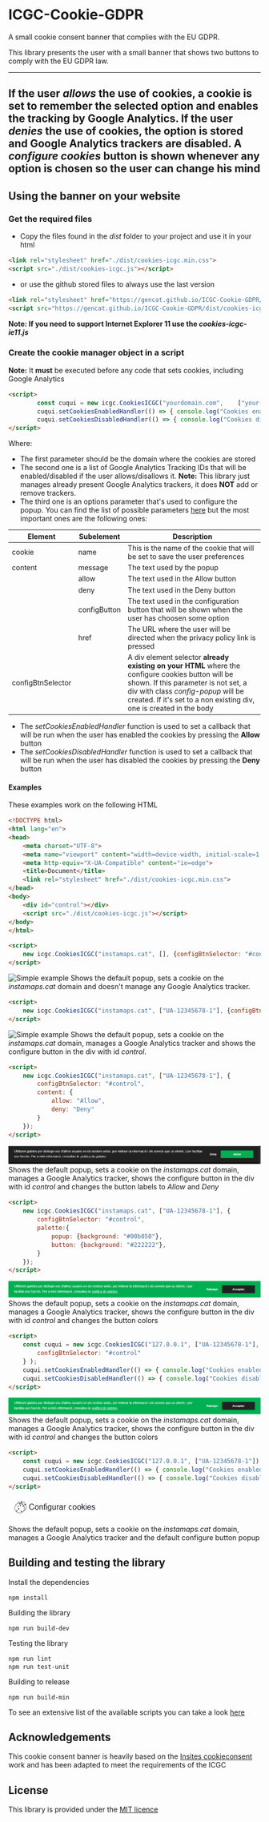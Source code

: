 # ICGC-Cookie-GDPR

A small cookie consent banner that complies with the EU GDPR.

This library presents the user with a small banner that shows two buttons to comply with the EU GDPR law. 

---
If the user _allows_ the use of cookies, **a cookie is set to remember the selected option and enables the tracking by Google Analytics**. If the user _denies_ the use of cookies, **the option is stored and Google Analytics trackers are disabled**. A _configure cookies_ button is shown whenever any option is chosen so the user can change his mind
---

## Using the banner on your website
### Get the required files
* Copy the files found in the _dist_ folder to your project and use it in your html


```html
<link rel="stylesheet" href="./dist/cookies-icgc.min.css">
<script src="./dist/cookies-icgc.js"></script>
```

* or use the github stored files to always use the last version
```html
<link rel="stylesheet" href="https://gencat.github.io/ICGC-Cookie-GDPR/dist/cookies-icgc.min.css">
<script src="https://gencat.github.io/ICGC-Cookie-GDPR/dist/cookies-icgc.js"></script>
```

**Note: If you need to support Internet Explorer 11 use the *cookies-icgc-ie11.js***

### Create the cookie manager object in a script
**Note:** It **must** be executed before any code that sets cookies, including Google Analytics

```html
<script>
		const cuqui = new icgc.CookiesICGC("yourdomain.com", 	["your-google-analytics-id", "another-google-analytics-id"], {configBtnSelector: "#config-button-selector"});
		cuqui.setCookiesEnabledHandler(() => { console.log("Cookies enabled")});
		cuqui.setCookiesDisabledHandler(() => { console.log("Cookies disabled")});
</script>
```
Where:

* The first parameter should be the domain where the cookies are stored
* The second one is a list of Google Analytics Tracking IDs that will be enabled/disabled if the user allows/disallows it. **Note:** This library just manages already present Google Analytics trackers, it does **NOT** add or remove trackers.
* The third one is an options parameter that's used to configure the popup. You can find the list of possible parameters [here](https://raw.githubusercontent.com/gencat/ICGC-Cookie-GDPR/master/src/defaultOptions.js) but the most important ones are the following ones:

|Element|Subelement|Description|
|---|---|---|
|cookie|name|This is the name of the cookie that will be set to save the user preferences|
|content|message|The text used by the popup|
||allow|The text used in the Allow button|
||deny|The text used in the Deny button|
||configButton|The text used in the configuration button that will be shown when the user has choosen some option|
||href|The URL where the user will be directed when the privacy policy link is pressed|
|configBtnSelector||A div element selector **already existing on your HTML** where the configure cookies button will be shown. If this parameter is not set, a div with class _config-popup_ will be created. If it's set to a non existing div, one is created in the body|
* The _setCookiesEnabledHandler_ function is used to set a callback that will be run when the user has enabled the cookies by pressing the **Allow** button
* The _setCookiesDisabledHandler_ function is used to set a callback that will be run when the user has disabled the cookies by pressing the **Deny** button

#### Examples
These examples work on the following HTML
```html
<!DOCTYPE html>
<html lang="en">
<head>
	<meta charset="UTF-8">
	<meta name="viewport" content="width=device-width, initial-scale=1.0">
	<meta http-equiv="X-UA-Compatible" content="ie=edge">
	<title>Document</title>
	<link rel="stylesheet" href="./dist/cookies-icgc.min.css">
</head>
<body>
	<div id="control"></div>
	<script src="./dist/cookies-icgc.js"></script>
</body>
</html>
```

```html
<script>
	new icgc.CookiesICGC("instamaps.cat", [], {configBtnSelector: "#control"});
</script>
```
![Simple example](./docs/examples/no-customization.png)
Shows the default popup, sets a cookie on the _instamaps.cat_ domain and doesn't manage any Google Analytics tracker.


```html
<script>
	new icgc.CookiesICGC("instamaps.cat", ["UA-12345678-1"], {configBtnSelector: "#control"});
</script>
```
![Simple example](./docs/examples/no-customization.png)
Shows the default popup, sets a cookie on the _instamaps.cat_ domain, manages a Google Analytics tracker and shows the configure button in the div with id _control_.

```html
<script>
	new icgc.CookiesICGC("instamaps.cat", ["UA-12345678-1"], {
		configBtnSelector: "#control", 
		content: { 
			allow: "Allow", 
			deny: "Deny"
		}
	});
</script>
```
![Simple customization example](./docs/examples/customization.png)
Shows the default popup, sets a cookie on the _instamaps.cat_ domain, manages a Google Analytics tracker, shows the configure button in the div with id _control_ and changes the button labels to *Allow* and *Deny*

```html
<script>
	new icgc.CookiesICGC("instamaps.cat", ["UA-12345678-1"], {
		configBtnSelector: "#control", 
		palette:{
			popup: {background: "#00b050"}, 
			button: {background: "#222222"},
		}
	});
</script>
```
![Simple customization example](./docs/examples/color-customization.png)
Shows the default popup, sets a cookie on the _instamaps.cat_ domain, manages a Google Analytics tracker, shows the configure button in the div with id _control_ and changes the button colors

```html
<script>
	const cuqui = new icgc.CookiesICGC("127.0.0.1", ["UA-12345678-1"], {
		configBtnSelector: "#control"
	} );
	cuqui.setCookiesEnabledHandler(() => { console.log("Cookies enabled")});
	cuqui.setCookiesDisabledHandler(() => { console.log("Cookies disabled")});
</script>
```
![Simple customization example](./docs/examples/color-customization.png)
Shows the default popup, sets a cookie on the _instamaps.cat_ domain, manages a Google Analytics tracker, shows the configure button in the div with id _control_ and changes the button colors

```html
<script>
	const cuqui = new icgc.CookiesICGC("127.0.0.1", ["UA-12345678-1"]);
	cuqui.setCookiesEnabledHandler(() => { console.log("Cookies enabled")});
	cuqui.setCookiesDisabledHandler(() => { console.log("Cookies disabled")});
</script>
```
![Default popup example](./docs/examples/popup.png)

Shows the default popup, sets a cookie on the _instamaps.cat_ domain, manages a Google Analytics tracker and the default configure button popup

## Building and testing the library

Install the dependencies
```
npm install
```

Building the library
```
npm run build-dev
```
Testing the library
```
npm run lint
npm run test-unit
```
Building to release
```
npm run build-min
```

To see an extensive list of the available scripts you can take a look [here](https://github.com/geostarters/js-project-template#provided-scripts)

## Acknowledgements
This cookie consent banner is heavily based on the [Insites cookieconsent](https://github.com/insites/cookieconsent) work and has been adapted to meet the requirements of the ICGC

## License
This library is provided under the [MIT licence](http://opensource.org/licenses/MIT)


